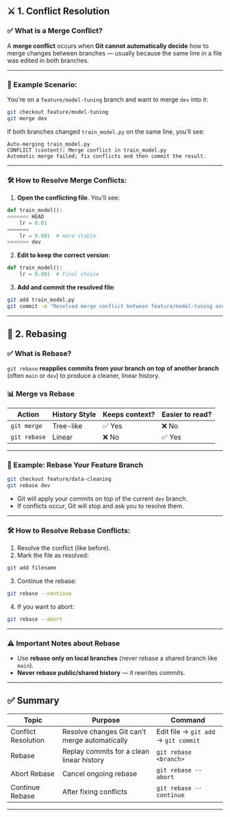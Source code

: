 ## ⚔️ 1. **Conflict Resolution**

### ✅ What is a Merge Conflict?

A **merge conflict** occurs when **Git cannot automatically decide** how to merge changes between branches — usually because the same line in a file was edited in both branches.

---

### 📌 Example Scenario:

You're on a `feature/model-tuning` branch and want to merge `dev` into it:

```bash
git checkout feature/model-tuning
git merge dev
```

If both branches changed `train_model.py` on the same line, you’ll see:

```
Auto-merging train_model.py
CONFLICT (content): Merge conflict in train_model.py
Automatic merge failed; fix conflicts and then commit the result.
```

---

### 🛠️ How to Resolve Merge Conflicts:

1. **Open the conflicting file**. You’ll see:

```python
def train_model():
<<<<<<< HEAD
    lr = 0.01
=======
    lr = 0.001  # more stable
>>>>>>> dev
```

2. **Edit to keep the correct version**:

```python
def train_model():
    lr = 0.001  # Final choice
```

3. **Add and commit the resolved file**:

```bash
git add train_model.py
git commit -m "Resolved merge conflict between feature/model-tuning and dev"
```

---

## 🔁 2. **Rebasing**

### ✅ What is Rebase?

`git rebase` **reapplies commits from your branch on top of another branch** (often `main` or `dev`) to produce a cleaner, linear history.

### 📊 Merge vs Rebase

| Action       | History Style | Keeps context? | Easier to read? |
| ------------ | ------------- | -------------- | --------------- |
| `git merge`  | Tree-like     | ✅ Yes          | ❌ No            |
| `git rebase` | Linear        | ❌ No           | ✅ Yes           |

---

### 📌 Example: Rebase Your Feature Branch

```bash
git checkout feature/data-cleaning
git rebase dev
```

* Git will apply your commits on top of the current `dev` branch.
* If conflicts occur, Git will stop and ask you to resolve them.

---

### 🛠️ How to Resolve Rebase Conflicts:

1. Resolve the conflict (like before).
2. Mark the file as resolved:

```bash
git add filename
```

3. Continue the rebase:

```bash
git rebase --continue
```

4. If you want to abort:

```bash
git rebase --abort
```

---

### ⚠️ **Important Notes about Rebase**

* Use **rebase only on local branches** (never rebase a shared branch like `main`).
* **Never rebase public/shared history** — it rewrites commits.

---

## ✅ Summary

| Topic               | Purpose                                       | Command                              |
| ------------------- | --------------------------------------------- | ------------------------------------ |
| Conflict Resolution | Resolve changes Git can’t merge automatically | Edit file → `git add` → `git commit` |
| Rebase              | Replay commits for a clean linear history     | `git rebase <branch>`                |
| Abort Rebase        | Cancel ongoing rebase                         | `git rebase --abort`                 |
| Continue Rebase     | After fixing conflicts                        | `git rebase --continue`              |

---
